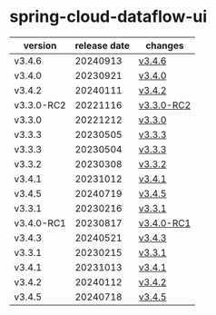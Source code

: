 # spring-cloud-dataflow-ui	


|version|release date|changes|
|---|---|---|
|v3.4.6|20240913|[v3.4.6](./v3.4.6-20240913.md)|
|v3.4.0|20230921|[v3.4.0](./v3.4.0-20230921.md)|
|v3.4.2|20240111|[v3.4.2](./v3.4.2-20240111.md)|
|v3.3.0-RC2|20221116|[v3.3.0-RC2](./v3.3.0-RC2-20221116.md)|
|v3.3.0|20221212|[v3.3.0](./v3.3.0-20221212.md)|
|v3.3.3|20230505|[v3.3.3](./v3.3.3-20230505.md)|
|v3.3.3|20230504|[v3.3.3](./v3.3.3-20230504.md)|
|v3.3.2|20230308|[v3.3.2](./v3.3.2-20230308.md)|
|v3.4.1|20231012|[v3.4.1](./v3.4.1-20231012.md)|
|v3.4.5|20240719|[v3.4.5](./v3.4.5-20240719.md)|
|v3.3.1|20230216|[v3.3.1](./v3.3.1-20230216.md)|
|v3.4.0-RC1|20230817|[v3.4.0-RC1](./v3.4.0-RC1-20230817.md)|
|v3.4.3|20240521|[v3.4.3](./v3.4.3-20240521.md)|
|v3.3.1|20230215|[v3.3.1](./v3.3.1-20230215.md)|
|v3.4.1|20231013|[v3.4.1](./v3.4.1-20231013.md)|
|v3.4.2|20240112|[v3.4.2](./v3.4.2-20240112.md)|
|v3.4.5|20240718|[v3.4.5](./v3.4.5-20240718.md)|
